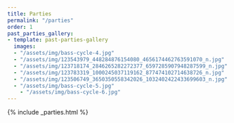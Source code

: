 ```yaml
---
title: Parties
permalink: "/parties"
order: 1
past_parties_gallery:
- template: past-parties-gallery
  images:
  - "/assets/img/bass-cycle-4.jpg"
  - "/assets/img/123543979_448284876154080_4656174462763591070_n.jpg"
  - "/assets/img/123718174_2846265282272377_6597285907948287599_n.jpg"
  - "/assets/img/123783319_1000245037119162_877474102714638726_n.jpg"
  - "/assets/img/123506749_3650350558342026_1032402422433699603_n.jpg"
  - "/assets/img/bass-cycle-5.jpg"
	- "/assets/img/bass-cycle-6.jpg"
---
```


{% include _parties.html %}
